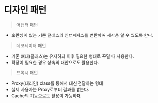 # 디자인 패턴

>  어댑터 패턴
- 호환성이 없는 기존 클래스의 인터페이스를 변환하여 재사용 할 수 있도록 한다.
   
> 데코레이터 패턴
- 기존 뼈대(클래스)는 유지하되 이후 필요한 형태로 꾸밀 때 사용한다. 
- 확장이 필요한 경우 상속의 대안으로도 활용한다.

> 프록시 패턴
- Proxy(대리인) class를 통해서 대신 전달하는 형태
- 실제 사용자는 Proxy로부터 결과를 받는다.
- Cache의 기능으로도 활용이 가능하다.
